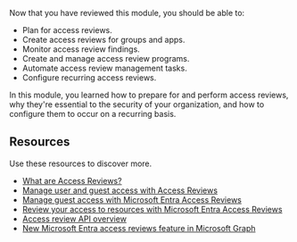 Now that you have reviewed this module, you should be able to:

 -  Plan for access reviews.
 -  Create access reviews for groups and apps.
 -  Monitor access review findings.
 -  Create and manage access review programs.
 -  Automate access review management tasks.
 -  Configure recurring access reviews.

In this module, you learned how to prepare for and perform access reviews, why they're essential to the security of your organization, and how to configure them to occur on a recurring basis.

## Resources

Use these resources to discover more.

 -  [What are Access Reviews?](/azure/active-directory/governance/access-reviews-overview)
 -  [Manage user and guest access with Access Reviews](/azure/active-directory/governance/manage-access-review)
 -  [Manage guest access with Microsoft Entra Access Reviews](/azure/active-directory/governance/manage-guest-access-with-access-reviews)
 -  [Review your access to resources with Microsoft Entra Access Reviews](/azure/active-directory/governance/self-access-review)
 -  [Access review API overview](/graph/accessreviews-overview)
 -  [New Microsoft Entra access reviews feature in Microsoft Graph](https://devblogs.microsoft.com/microsoft365dev/retrieving-azure-ad-access-reviews/)
